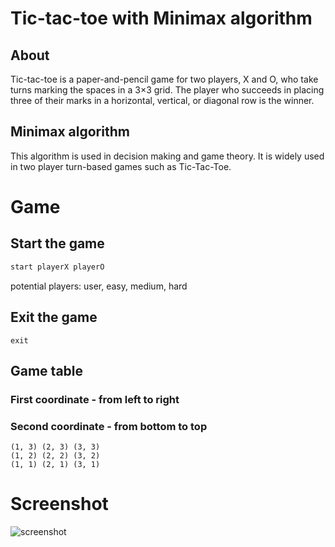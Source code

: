 # Tic-tac-toe with Minimax algorithm

## About

Tic-tac-toe  is a paper-and-pencil game for two players, X and O, who take turns marking the spaces in a 3×3 grid. The player who succeeds in placing three of their marks in a horizontal, vertical, or diagonal row is the winner.

## Minimax algorithm

This algorithm is used in decision making and game theory. It is widely used in two player turn-based games such as Tic-Tac-Toe. 

# Game

## Start the game

``` bash
start playerX playerO
```

potential players: user, easy, medium, hard

## Exit the game

``` 
exit
```

## Game table

### First coordinate - from left to right
### Second coordinate - from bottom to top

```
(1, 3) (2, 3) (3, 3)
(1, 2) (2, 2) (3, 2)
(1, 1) (2, 1) (3, 1)
```

# Screenshot
![screenshot](https://user-images.githubusercontent.com/55665556/88153075-37b91280-cc05-11ea-95ef-d59eb2e9e10b.jpg)
